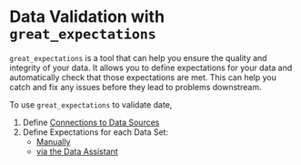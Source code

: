 # Data Validation with `great_expectations`

`great_expectations` is a tool that can help you ensure the quality and integrity of your data. It allows you to define expectations for your data and automatically check that those expectations are met. This can help you catch and fix any issues before they lead to problems downstream.

To use `great_expectations` to validate date, 

1. Define [Connections to Data Sources](data_source_setup.md)
2. Define Expectations for each Data Set:
    * [Manually](manually_setting_expectations.md)
    * [via the Data Assistant](data_assistant_workflow.md)